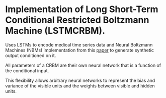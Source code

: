 # Implementation of Long Short-Term Conditional Restricted Boltzmann Machine (LSTMCRBM).

Uses LSTMs to encode medical time series data and Neural Boltzmann Machines (NBMs) implementation from this [paper](https://arxiv.org/abs/2305.08337)
to generate synthetic output conditioned on it.

All parameters of a CRBM are their own neural network that is a function of the
conditional input. 

This flexibility allows arbitrary neural networks to represent the bias and
variance of the visible units and the weights between visible and hidden units.